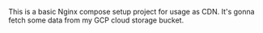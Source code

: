 This is a basic Nginx compose setup project for usage as CDN.
It's gonna fetch some data from my GCP cloud storage bucket.
